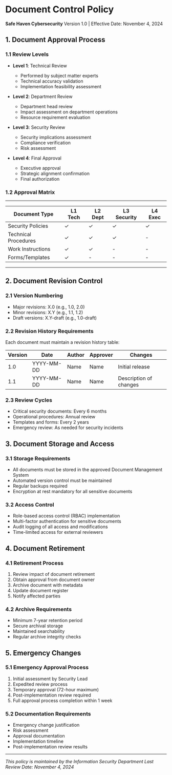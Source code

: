 
# Document Control Policy
**Safe Haven Cybersecurity**
Version 1.0 | Effective Date: November 4, 2024

## 1. Document Approval Process

### 1.1 Review Levels
- **Level 1**: Technical Review
  - Performed by subject matter experts
  - Technical accuracy validation
  - Implementation feasibility assessment
  
- **Level 2**: Department Review
  - Department head review
  - Impact assessment on department operations
  - Resource requirement evaluation
  
- **Level 3**: Security Review
  - Security implications assessment
  - Compliance verification
  - Risk assessment
  
- **Level 4**: Final Approval
  - Executive approval
  - Strategic alignment confirmation
  - Final authorization

### 1.2 Approval Matrix

---

| Document Type | L1 Tech | L2 Dept | L3 Security | L4 Exec |
|---------------|---------|---------|-------------|---------|
| Security Policies | ✓ | ✓ | ✓ | ✓ |
| Technical Procedures | ✓ | ✓ | ✓ | - |
| Work Instructions | ✓ | ✓ | - | - |
| Forms/Templates | ✓ | - | - | - |

---

## 2. Document Revision Control

### 2.1 Version Numbering
- Major revisions: X.0 (e.g., 1.0, 2.0)
- Minor revisions: X.Y (e.g., 1.1, 1.2)
- Draft versions: X.Y-draft (e.g., 1.0-draft)

### 2.2 Revision History Requirements
Each document must maintain a revision history table:

| Version | Date | Author | Approver | Changes |
|---------|------|---------|----------|----------|
| 1.0 | YYYY-MM-DD | Name | Name | Initial release |
| 1.1 | YYYY-MM-DD | Name | Name | Description of changes |

### 2.3 Review Cycles
- Critical security documents: Every 6 months
- Operational procedures: Annual review
- Templates and forms: Every 2 years
- Emergency review: As needed for security incidents

## 3. Document Storage and Access

### 3.1 Storage Requirements
- All documents must be stored in the approved Document Management System
- Automated version control must be maintained
- Regular backups required
- Encryption at rest mandatory for all sensitive documents

### 3.2 Access Control
- Role-based access control (RBAC) implementation
- Multi-factor authentication for sensitive documents
- Audit logging of all access and modifications
- Time-limited access for external reviewers

## 4. Document Retirement

### 4.1 Retirement Process
1. Review impact of document retirement
2. Obtain approval from document owner
3. Archive document with metadata
4. Update document register
5. Notify affected parties

### 4.2 Archive Requirements
- Minimum 7-year retention period
- Secure archival storage
- Maintained searchability
- Regular archive integrity checks

## 5. Emergency Changes

### 5.1 Emergency Approval Process
1. Initial assessment by Security Lead
2. Expedited review process
3. Temporary approval (72-hour maximum)
4. Post-implementation review required
5. Full approval process completion within 1 week

### 5.2 Documentation Requirements
- Emergency change justification
- Risk assessment
- Approval documentation
- Implementation timeline
- Post-implementation review results

---
*This policy is maintained by the Information Security Department*
*Last Review Date: November 4, 2024*

